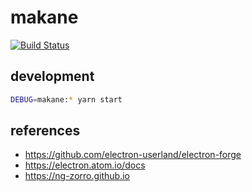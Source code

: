 # makane

[![Build Status][build-badge]][build-status]

## development

```bash
DEBUG=makane:* yarn start
```

## references

- <https://github.com/electron-userland/electron-forge>
- <https://electron.atom.io/docs>
- <https://ng-zorro.github.io>

[build-badge]: https://img.shields.io/travis/airt/makane.svg
[build-status]: https://travis-ci.org/airt/makane
